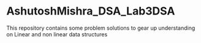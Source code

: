 # AshutoshMishra_DSA_Lab3DSA
This repository contains some problem solutions to gear up understanding on Linear and non linear data structures

